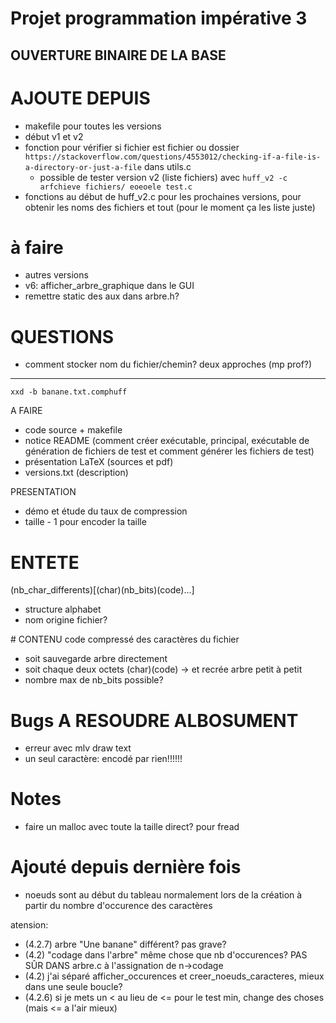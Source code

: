 # Projet programmation impérative 3
## OUVERTURE BINAIRE DE LA BASE

# AJOUTE DEPUIS
- makefile pour toutes les versions
- début v1 et v2
- fonction pour vérifier si fichier est fichier ou dossier `https://stackoverflow.com/questions/4553012/checking-if-a-file-is-a-directory-or-just-a-file` dans utils.c
  - possible de tester version v2 (liste fichiers) avec `huff_v2 -c arfchieve fichiers/ eoeoele test.c`
- fonctions au début de huff_v2.c pour les prochaines versions, pour obtenir les noms des fichiers et tout (pour le moment ça les liste juste)

# à faire
- autres versions
- v6: afficher_arbre_graphique dans le GUI
- remettre static des aux dans arbre.h?
# QUESTIONS
- comment stocker nom du fichier/chemin? deux approches (mp prof?)

---

`xxd -b banane.txt.comphuff`

A FAIRE
- code source + makefile
- notice README (comment créer exécutable, principal, exécutable de génération de fichiers de test et comment générer les fichiers de test)
- présentation LaTeX (sources et pdf)
- versions.txt (description)

PRESENTATION
- démo et étude du taux de compression
- taille - 1 pour encoder la taille

# ENTETE
(nb_char_differents)[(char)(nb_bits)(code)...]
- structure alphabet
- nom origine fichier?

# CONTENU
code compressé des caractères du fichier

- soit sauvegarde arbre directement
- soit chaque deux octets (char)(code)
	-> et recrée arbre petit à petit
- nombre max de nb_bits possible?

# Bugs A RESOUDRE ALBOSUMENT
- erreur avec mlv draw text
- un seul caractère: encodé par rien!!!!!!

# Notes

- faire un malloc avec toute la taille direct? pour fread

# Ajouté depuis dernière fois

- noeuds sont au début du tableau normalement lors de la création à partir du nombre d'occurence des caractères

atension:
- (4.2.7) arbre "Une banane" différent? pas grave?
- (4.2) "codage dans l'arbre" même chose que nb d'occurences? PAS SÛR DANS arbre.c à l'assignation de n->codage
- (4.2) j'ai séparé afficher_occurences et creer_noeuds_caracteres, mieux dans une seule boucle?
- (4.2.6) si je mets un < au lieu de <= pour le test min, change des choses (mais <= a l'air mieux)

